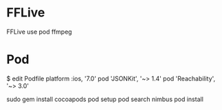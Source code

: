 FFLive
======

FFLive  use pod  ffmpeg  


Pod
======

$ edit Podfile
platform :ios, '7.0'
pod 'JSONKit',       '~> 1.4'
pod 'Reachability',  '~> 3.0'

sudo gem install cocoapods
pod setup
pod search nimbus
pod install